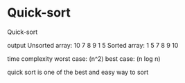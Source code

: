 # Quick-sort
Quick-sort

output
Unsorted array: 10 7 8 9 1 5
Sorted array: 1 5 7 8 9 10


time complexity
worst case: (n^2)
best case: (n log n)

quick sort is one of the best and easy way to sort
